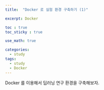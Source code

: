 ```yaml
---
title:  "Docker 로 실험 환경 구축하기 (1)"

excerpt: Docker

toc : true
toc_sticky : true  

use_math: true

categories:
  - study
tags:
  - study
  - Docker
---
```


Docker 를 이용해서 딥러닝 연구 환경을 구축해보자.
